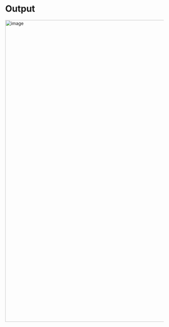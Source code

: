 
# Output
<img width="960" alt="image" src="https://github.com/shubhamAW/-web-API-with-minimal-API-Using-.NET-6/assets/66414385/80bc90bb-a916-4a31-b248-d279f93f8984">

